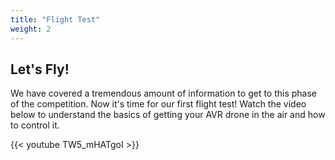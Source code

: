 ```yaml
---
title: "Flight Test"
weight: 2
---
```


## Let's Fly!

We have covered a tremendous amount of information to get to this phase of the
competition. Now it's time for our first flight test! Watch the video below to
understand the basics of getting your AVR drone in the air and how to control it.

{{< youtube TW5_mHATgoI >}}
